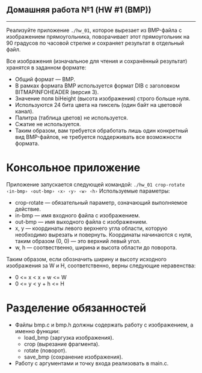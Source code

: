 ## Домашняя работа №1 (HW #1 (BMP))
-------
Реализуйте приложение ``./hw_01``, которое вырезает из BMP-файла с изображением прямоугольника, поворачивает этот прямоугольник на 90 градусов по часовой стрелке и сохраняет результат в отдельный файл.

Все изображения (изначальное для чтения и сохранённый результат) хранятся в заданном формате:

* Общий формат — BMP.
* В рамках формата BMP используется формат DIB с заголовком BITMAPINFOHEADER (версия 3).
* Значение поля biHeight (высота изображения) строго больше нуля.
* Используются 24 бита цвета на пиксель (один байт на цветовой канал).
* Палитра (таблица цветов) не используется.
* Сжатие не используется.
* Таким образом, вам требуется обработать лишь один конкретный вид BMP-файлов, не требуется поддерживать все возможности формата.
# Консольное приложение

Приложение запускается следующей командой:
```./hw_01 crop-rotate ‹in-bmp› ‹out-bmp› ‹x› ‹y› ‹w› ‹h›```
Используемые параметры:

* crop-rotate — обязательный параметр, означающий выполняемое действие.
* in-bmp — имя входного файла с изображением.
* out-bmp — имя выходного файла с изображением.
* x, y — координаты левого верхнего угла области, которую необходимо вырезать и повернуть. Координаты начинаются с нуля, таким образом (0, 0) — это верхний левый угол.
* w, h — соотвественно, ширина и высота области до поворота.

Таким образом, если обозначить ширину и высоту исходного изображения за W и H, соответственно, верны следующие неравенства:
* 0 <= x < x + w <= W
* 0 <= y < y + h <= H

# Разделение обязанностей
* Файлы bmp.c и bmp.h должны содержать работу с изображением, а именно функции:
    * load_bmp (заргузка изображения).
    * crop (вырезание фрагмента).
    * rotate (поворот).
    * save_bmp (сохранение изображения).
* Работу с аргументами и точку входа реализовать в main.c.